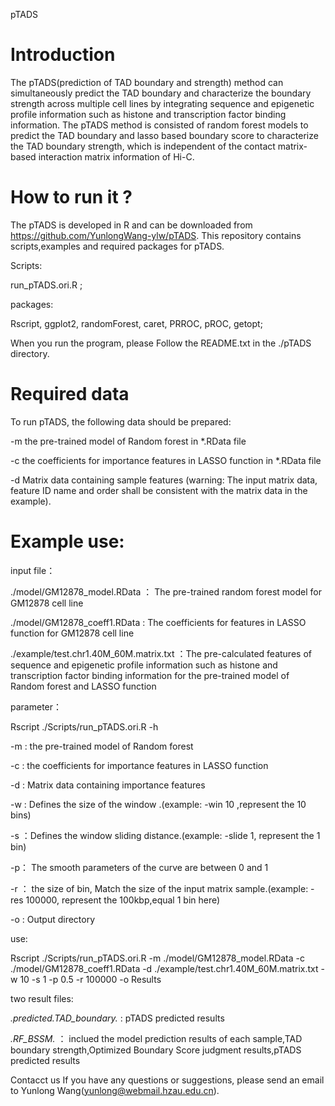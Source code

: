 pTADS
# Introduction
The pTADS(prediction of TAD boundary and strength) method can simultaneously predict the TAD boundary and characterize the boundary strength across multiple cell lines by integrating sequence and epigenetic profile information such as histone and transcription factor binding information. The pTADS method is consisted of random forest models to predict the TAD boundary and lasso based boundary score to characterize the TAD boundary strength, which is independent of the contact matrix-based interaction matrix information of Hi-C.

# How to run it ?
The pTADS is developed in R and can be downloaded from https://github.com/YunlongWang-ylw/pTADS. This repository contains scripts,examples and required packages for pTADS.

Scripts:

  run_pTADS.ori.R ;


packages:

  Rscript, ggplot2, randomForest, caret, PRROC, pROC, getopt;
  
  
When you run the program, please Follow the README.txt in the ./pTADS directory.

# Required data
To run pTADS, the following data should be prepared:

-m  the pre-trained model of Random forest in  *.RData file 

-c  the coefficients for importance features in LASSO function in *.RData file

-d  Matrix data containing sample features (warning: The input matrix data, feature ID name and order shall be consistent with the matrix data in the example). 

# Example use: 
input file：

./model/GM12878_model.RData  ： The pre-trained random forest model for GM12878 cell line

./model/GM12878_coeff1.RData :  The coefficients for features in LASSO function for GM12878 cell line

./example/test.chr1.40M_60M.matrix.txt    ：The pre-calculated features of sequence and epigenetic profile information such as histone and 
  transcription factor binding information for the pre-trained model of Random forest and LASSO function

parameter：

Rscript ./Scripts/run_pTADS.ori.R -h

 -m : the pre-trained model of Random forest
  
 -c : the coefficients for importance features in LASSO function
  
 -d : Matrix data containing importance features
 
 -w : Defines the size of the window .(example: -win 10 ,represent the 10 bins)
 
 -s  ：Defines the window sliding distance.(example: -slide 1, represent the 1 bin)
 
 -p： The smooth parameters of the curve are between 0 and 1
 
 -r ： the size of bin, Match the size of the input matrix sample.(example: -res 100000, represent the 100kbp,equal 1 bin here)  
 
 -o : Output directory
 


use:

Rscript ./Scripts/run_pTADS.ori.R -m ./model/GM12878_model.RData -c ./model/GM12878_coeff1.RData -d ./example/test.chr1.40M_60M.matrix.txt -w 10 -s 1 -p 0.5 -r 100000 -o Results

two result files:

*.predicted.TAD_boundary.* :  pTADS predicted results

*.RF_BSSM.*    ： inclued the model prediction results of each sample,TAD boundary strength,Optimized Boundary Score judgment results,pTADS predicted results



Contacct us
If you have any questions or suggestions, please send an email to Yunlong Wang(yunlong@webmail.hzau.edu.cn).
